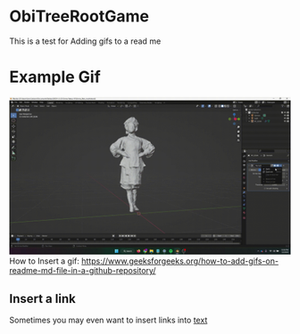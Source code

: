 # ObiTreeRootGame
This is a test for Adding gifs to a read me

# Example Gif
![](https://github.com/samcaloiero/ObiTreeRootGame/blob/main/Apply_Modif.gif)
How to Insert a gif:
https://www.geeksforgeeks.org/how-to-add-gifs-on-readme-md-file-in-a-github-repository/

## Insert a link
Sometimes you may even want to insert links into [text](https://stackoverflow.com/questions/7653483/github-relative-link-in-markdown-file)

